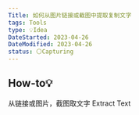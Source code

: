 ```yaml
---
Title: 如何从图片链接或截图中提取复制文字
tags: Tools
type: 💡Idea
DateStarted: 2023-04-26
DateModified: 2023-04-26
status: ⚪Capturing
---
```


## How-to💡

从链接或图片，截图取文字 Extract Text
